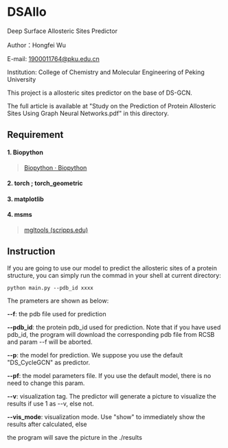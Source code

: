 # DSAllo
Deep Surface Allosteric Sites Predictor


Author：Hongfei Wu

E-mail: 1900011764@pku.edu.cn

Institution: College of Chemistry and Molecular Engineering of Peking University

This project is a allosteric sites predictor on the base of DS-GCN.

The full article is available at "Study on the Prediction of Protein Allosteric Sites Using Graph Neural Networks.pdf" in this directory.

## Requirement

#### 1. Biopython

> [Biopython · Biopython](https://biopython.org/)

#### 2. torch ; torch_geometric

#### 3. matplotlib

#### 4. msms

> [mgltools (scripps.edu)](https://ccsb.scripps.edu/mgltools/#msms)

## Instruction

If you are going to use our model to predict the allosteric sites of  a protein structure, you can simply run the commad in your shell at current directory:

```shell
python main.py --pdb_id xxxx
```

The prameters are shown as below:

**--f**: the pdb file used for prediction

**--pdb_id**: the protein pdb_id used for prediction. Note that if you have used pdb_id, the program will download the corresponding pdb file from RCSB and param --f will be aborted.

**--p**: the model for prediction. We suppose you use the default "DS_CycleGCN" as predictor.

**--pf**: the model parameters file. If you use the default model, there is no need to change this param.

**--v**: visualization tag. The predictor will generate a picture to visualize the results if use 1 as --v, else not.

**--vis_mode**: visualization mode. Use "show" to immediately show the results after calculated, else 

the program will save the picture in the ./results
